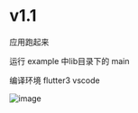 # v1.1

应用跑起来

运行 example 中lib目录下的 main

编译环境 flutter3 vscode



![image](https://github.com/msfm2018/treexe/blob/v1.1/index.png)
